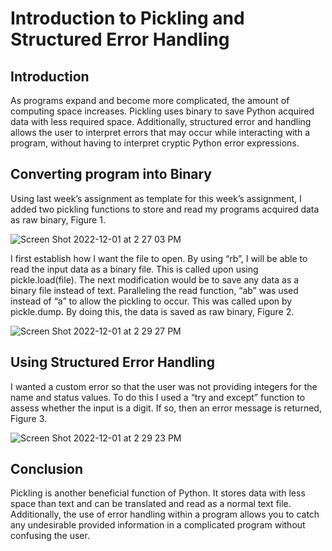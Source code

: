 # Introduction to Pickling and Structured Error Handling
## Introduction 

As programs expand and become more complicated, the amount of computing space increases. Pickling uses binary to save Python acquired data with less required space. Additionally, structured error and handling allows the user to interpret errors that may occur while interacting with a program, without having to interpret cryptic Python error expressions. 

## Converting program into Binary 

Using last week’s assignment as template for this week’s assignment, I added two pickling functions to store and read my programs acquired data as raw binary, Figure 1. 

![Screen Shot 2022-12-01 at 2 27 03 PM](https://user-images.githubusercontent.com/118510934/205172359-68b3e155-6192-48cc-aa9d-eb6269c82827.png)

I first establish how I want the file to open. By using “rb”, I will be able to read the input data as a binary file. This is called upon using pickle.load(file). The next modification would be to save any data as a binary file instead of text. Paralleling the read function, “ab” was used instead of “a” to allow the pickling to occur. This was called upon by pickle.dump. By doing this, the data is saved as raw binary, Figure 2. 

![Screen Shot 2022-12-01 at 2 29 27 PM](https://user-images.githubusercontent.com/118510934/205172722-cc1d3fd1-a197-4573-9295-0a2f63b5cb3e.png)

## Using Structured Error Handling 

I wanted a custom error so that the user was not providing integers for the name and status values. To do this I used a “try and except” function to assess whether the input is a digit. If so, then an error message is returned, Figure 3.  

![Screen Shot 2022-12-01 at 2 29 23 PM](https://user-images.githubusercontent.com/118510934/205172790-d8462d31-c800-4e15-ae48-2cbf17c20c27.png)

## Conclusion 

Pickling is another beneficial function of Python. It stores data with less space than text and can be translated and read as a normal text file. Additionally, the use of error handling within a program allows you to catch any undesirable provided information in a complicated program without confusing the user.  
